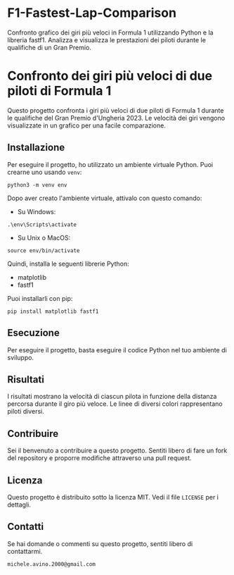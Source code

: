 # F1-Fastest-Lap-Comparison
Confronto grafico dei giri più veloci in Formula 1 utilizzando Python e la libreria fastf1. Analizza e visualizza le prestazioni dei piloti durante le qualifiche di un Gran Premio.

# Confronto dei giri più veloci di due piloti di Formula 1

Questo progetto confronta i giri più veloci di due piloti di Formula 1 durante le qualifiche del Gran Premio d'Ungheria 2023. Le velocità dei giri vengono visualizzate in un grafico per una facile comparazione.

## Installazione

Per eseguire il progetto, ho utilizzato un ambiente virtuale Python. Puoi crearne uno usando `venv`:

```terminale
python3 -m venv env
```

Dopo aver creato l'ambiente virtuale, attivalo con questo comando:

- Su Windows:
```terminale
.\env\Scripts\activate
```

- Su Unix o MacOS:
```terminale
source env/bin/activate
```

Quindi, installa le seguenti librerie Python:

- matplotlib
- fastf1

Puoi installarli con pip:

```terminale
pip install matplotlib fastf1
```

## Esecuzione

Per eseguire il progetto, basta eseguire il codice Python nel tuo ambiente di sviluppo.

## Risultati

I risultati mostrano la velocità di ciascun pilota in funzione della distanza percorsa durante il giro più veloce. Le linee di diversi colori rappresentano piloti diversi.

## Contribuire

Sei il benvenuto a contribuire a questo progetto. Sentiti libero di fare un fork del repository e proporre modifiche attraverso una pull request.

## Licenza

Questo progetto è distribuito sotto la licenza MIT. Vedi il file `LICENSE` per i dettagli.

## Contatti

Se hai domande o commenti su questo progetto, sentiti libero di contattarmi.
```
michele.avino.2000@gmail.com
```

